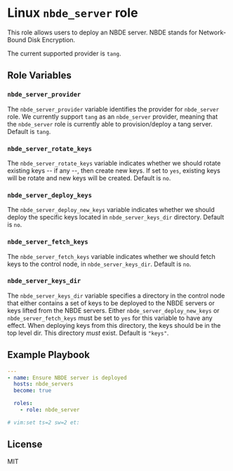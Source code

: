 Linux `nbde_server` role
======================

This role allows users to deploy an NBDE server.
NBDE stands for Network-Bound Disk Encryption.

The current supported provider is `tang`.

Role Variables
--------------

### `nbde_server_provider`
The `nbde_server_provider` variable identifies the provider for `nbde_server` role. We currently support `tang` as an `nbde_server` provider, meaning
that the `nbde_server` role is currently able to provision/deploy a tang server. Default is `tang`.

### `nbde_server_rotate_keys`
The `nbde_server_rotate_keys` variable indicates whether we should rotate existing keys -- if any --, then create new keys. If set to
`yes`, existing keys will be rotate and new keys will be created. Default is `no`.

### `nbde_server_deploy_keys`
The `nbde_server_deploy_new_keys` variable indicates whether we should deploy the specific keys located in `nbde_server_keys_dir` directory. Default is `no`.

### `nbde_server_fetch_keys`
The `nbde_server_fetch_keys` variable indicates whether we should fetch keys to the control node, in `nbde_server_keys_dir`. Default is `no`.

### `nbde_server_keys_dir`
The `nbde_server_keys_dir` variable specifies a directory in the control node that either contains a set of keys to be deployed to the NBDE servers or keys lifted from the NBDE servers. Either `nbde_server_deploy_new_keys` or `nbde_server_fetch_keys` must be set to `yes` for this variable to have any effect. When deploying keys from this directory, the keys should be in the top level dir. This directory *must* exist. Default is `"keys"`.

Example Playbook
----------------

```yaml
---
- name: Ensure NBDE server is deployed
  hosts: nbde_servers
  become: true

  roles:
    - role: nbde_server

# vim:set ts=2 sw=2 et:
```

License
-------

MIT

